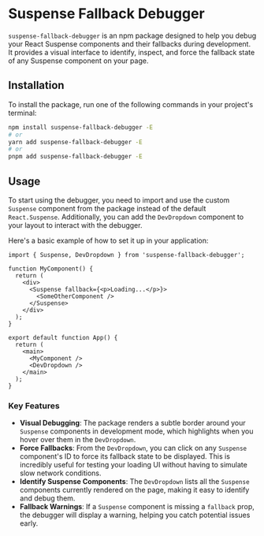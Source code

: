 # Suspense Fallback Debugger

`suspense-fallback-debugger` is an npm package designed to help you debug your React Suspense components and their fallbacks during development. It provides a visual interface to identify, inspect, and force the fallback state of any Suspense component on your page.

## Installation

To install the package, run one of the following commands in your project's terminal:

```bash
npm install suspense-fallback-debugger -E
# or
yarn add suspense-fallback-debugger -E
# or
pnpm add suspense-fallback-debugger -E
```

## Usage

To start using the debugger, you need to import and use the custom `Suspense` component from the package instead of the default `React.Suspense`. Additionally, you can add the `DevDropdown` component to your layout to interact with the debugger.

Here's a basic example of how to set it up in your application:

```tsx
import { Suspense, DevDropdown } from 'suspense-fallback-debugger';

function MyComponent() {
  return (
    <div>
      <Suspense fallback={<p>Loading...</p>}>
        <SomeOtherComponent />
      </Suspense>
    </div>
  );
}

export default function App() {
  return (
    <main>
      <MyComponent />
      <DevDropdown />
    </main>
  );
}
```

### Key Features

*   **Visual Debugging**: The package renders a subtle border around your `Suspense` components in development mode, which highlights when you hover over them in the `DevDropdown`.
*   **Force Fallbacks**: From the `DevDropdown`, you can click on any `Suspense` component's ID to force its fallback state to be displayed. This is incredibly useful for testing your loading UI without having to simulate slow network conditions.
*   **Identify Suspense Components**: The `DevDropdown` lists all the `Suspense` components currently rendered on the page, making it easy to identify and debug them.
*   **Fallback Warnings**: If a `Suspense` component is missing a `fallback` prop, the debugger will display a warning, helping you catch potential issues early.
